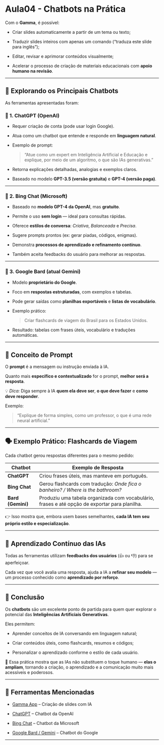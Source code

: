 # Aula04 - Chatbots na Prática

Com o **Gamma**, é possível:

- Criar slides automaticamente a partir de um tema ou texto;
  
- Traduzir slides inteiros com apenas um comando (“traduza este slide para inglês”);
  
- Editar, revisar e aprimorar conteúdos visualmente;
  
- Acelerar o processo de criação de materiais educacionais com **apoio humano na revisão**.  


---

## 🤖 Explorando os Principais Chatbots

As ferramentas apresentadas foram:

### 🔹 1. ChatGPT (OpenAI)

- Requer criação de conta (pode usar login Google).
  
- Atua como um chatbot que entende e responde em **linguagem natural**.
  
- Exemplo de prompt:
    
  > “Atue como um expert em Inteligência Artificial e Educação e explique, por meio de um algoritmo, o que são IAs generativas.”  

- Retorna explicações detalhadas, analogias e exemplos claros.
  
- Baseado no modelo **GPT-3.5 (versão gratuita)** e **GPT-4 (versão paga)**.

---

### 🔹 2. Bing Chat (Microsoft)

- Baseado no **modelo GPT-4 da OpenAI**, mas **gratuito**.
  
- Permite o uso **sem login** — ideal para consultas rápidas.
  
- Oferece **estilos de conversa**: *Criativa*, *Balanceada* e *Precisa*.
  
- Sugere prompts prontos (ex: gerar piadas, códigos, enigmas).
   
- Demonstra **processos de aprendizado e refinamento contínuo**.
  
- Também aceita feedbacks do usuário para melhorar as respostas.

---

### 🔹 3. Google Bard (atual Gemini)

- Modelo **proprietário do Google**.
  
- Foco em **respostas estruturadas**, com exemplos e tabelas.
  
- Pode gerar saídas como **planilhas exportáveis** e **listas de vocabulário**.
   
- Exemplo prático:
  
  > Criar flashcards de viagem do Brasil para os Estados Unidos.
  
- Resultado: tabelas com frases úteis, vocabulário e traduções automáticas.

---

## 🧠 Conceito de Prompt

O **prompt** é a mensagem ou instrução enviada à IA.  

Quanto mais **específico e contextualizado** for o prompt, **melhor será a resposta**.  

💡 *Dica:* Diga sempre à IA **quem ela deve ser**, **o que deve fazer** e **como deve responder**.  

Exemplo:  

> “Explique de forma simples, como um professor, o que é uma rede neural artificial.”  

---

## 🗣️ Exemplo Prático: Flashcards de Viagem

Cada chatbot gerou respostas diferentes para o mesmo pedido:

| Chatbot | Exemplo de Resposta |
|----------|--------------------|
| **ChatGPT** | Criou frases úteis, mas manteve em português. |
| **Bing Chat** | Gerou flashcards com tradução: *Onde fica o banheiro? / Where is the bathroom?* |
| **Bard (Gemini)** | Produziu uma tabela organizada com vocabulário, frases e até opção de exportar para planilha. |

👉 Isso mostra que, embora usem bases semelhantes, **cada IA tem seu próprio estilo e especialização**.

---

## 🔁 Aprendizado Contínuo das IAs

Todas as ferramentas utilizam **feedbacks dos usuários** (👍 ou 👎) para se aperfeiçoar.  

Cada vez que você avalia uma resposta, ajuda a IA a **refinar seu modelo** — um processo conhecido como **aprendizado por reforço**.

---

## 🎯 Conclusão

Os **chatbots** são um excelente ponto de partida para quem quer explorar o potencial das **Inteligências Artificiais Generativas**.  

Eles permitem:

- Aprender conceitos de IA conversando em linguagem natural;  

- Criar conteúdos úteis, como flashcards, resumos e códigos;  

- Personalizar o aprendizado conforme o estilo de cada usuário.  

🧩 Essa prática mostra que as IAs não substituem o toque humano — **elas o ampliam**, tornando a criação, o aprendizado e a comunicação muito mais acessíveis e poderosos.

---

## 🔗 Ferramentas Mencionadas

- [Gamma App](https://gamma.app/) – Criação de slides com IA  

- [ChatGPT](https://chat.openai.com) – Chatbot da OpenAI  

- [Bing Chat](https://www.bing.com/chat) – Chatbot da Microsoft  

- [Google Bard / Gemini](https://bard.google.com) – Chatbot do Google  

---
